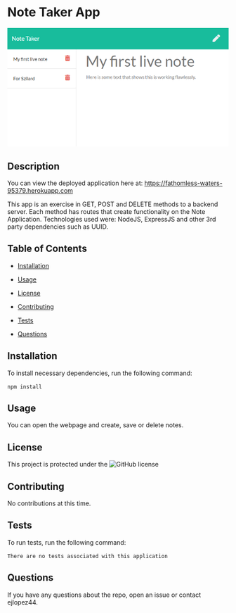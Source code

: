 
# Note Taker App

![Landing-page-image](https://github.com/ejlopez44/noteTakerApp/blob/master/assets/main.png?raw=true)

## Description

You can view the deployed application here at: https://fathomless-waters-95379.herokuapp.com

This app is an exercise in GET, POST and DELETE methods to a backend server. Each method has routes that create functionality on the Note Application. Technologies used were: NodeJS, ExpressJS and other 3rd party dependencies such as UUID.

## Table of Contents

* [Installation](#installation)

* [Usage](#usage)

* [License](#license)

* [Contributing](#contributing)

* [Tests](#tests)

* [Questions](#questions)

## Installation

To install necessary dependencies, run the following command:
```
npm install
```

## Usage

You can open the webpage and create, save or delete notes.

## License

This project is protected under the ![GitHub license](https://img.shields.io/badge/License-MIT-blue.svg)

## Contributing

No contributions at this time.

## Tests

To run tests, run the following command:
```
There are no tests associated with this application
```

## Questions

If you have any questions about the repo, open an issue or contact ejlopez44.

